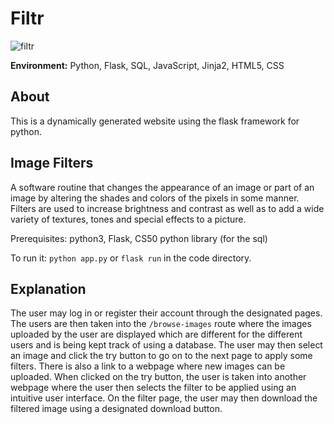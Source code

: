 # Filtr
![filtr](/static/favicon.ico)

**Environment:** Python, Flask, SQL, JavaScript, Jinja2, HTML5, CSS

## About
<!---For my CS50 Final Project, I created an image filter webapp.-->
This is a dynamically generated website using the flask framework for python.

## Image Filters
A software routine that changes the appearance of an image or part of an image by altering the shades and colors of the pixels in some manner.
Filters are used to increase brightness and contrast as well as to add a wide variety of textures, tones and special effects to a picture.

Prerequisites: python3, Flask, CS50 python library (for the sql)

To run it: `python app.py` or `flask run` in the code directory.

## Explanation
The user may log in or register their account through the designated pages.
The users are then taken into the `/browse-images` route where the images uploaded by the user are displayed which are different for the different users and is being kept track of using a database.
The user may then select an image and click the try button to go on to the next page to apply some filters.
There is also a link to a webpage where new images can be uploaded.
When clicked on the try button, the user is taken into another webpage where the user then selects the filter to be applied using an intuitive user interface.
On the filter page, the user may then download the filtered image using a designated download button.
